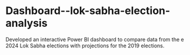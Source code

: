 # Dashboard--lok-sabha-election-analysis
Developed an interactive Power BI dashboard to compare data from the e 2024 Lok Sabha elections with projections for the 2019 elections.
